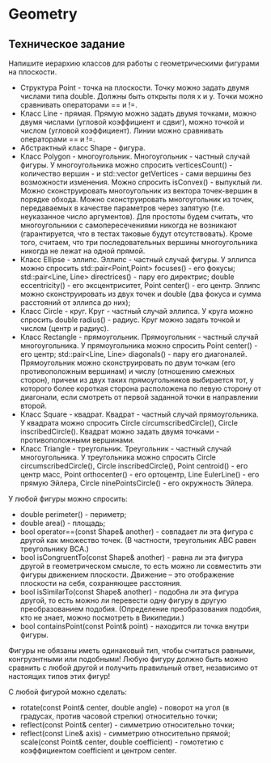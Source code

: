 # Geometry

## Техническое задание

Напишите иерархию классов для работы с геометрическими фигурами на плоскости.

- Структура Point - точка на плоскости. Точку можно задать двумя числами типа double. Должны быть открыты поля x и y. Точки можно сравнивать операторами == и !=.
- Класс Line - прямая. Прямую можно задать двумя точками, можно двумя числами (угловой коэффициент и сдвиг), можно точкой и числом (угловой коэффициент). Линии можно сравнивать операторами == и !=.
- Абстрактный класс Shape - фигура.
- Класс Polygon - многоугольник. Многоугольник - частный случай фигуры. У многоугольника можно спросить verticesCount() - количество вершин - и std::vector<Point> getVertices - сами вершины без возможности изменения. Можно спросить isConvex() - выпуклый ли. Можно сконструировать многоугольник из вектора точек-вершин в порядке обхода. Можно сконструировать многоугольник из точек, передаваемых в качестве параметров через запятую (т.е. неуказанное число аргументов). Для простоты будем считать, что многоугольники с самопересечениями никогда не возникают (гарантируется, что в тестах таковые будут отсутствовать). Кроме того, считаем, что три последовательных вершины многоугольника никогда не лежат на одной прямой.
- Класс Ellipse - эллипс. Эллипс - частный случай фигуры. У эллипса можно спросить std::pair<Point,Point> focuses() - его фокусы; std::pair<Line, Line> directrices() - пару его директрис; double eccentricity() - его эксцентриситет, Point center() - его центр. Эллипс можно сконструировать из двух точек и double (два фокуса и сумма расстояний от эллипса до них);
- Класс Circle - круг. Круг - частный случай эллипса. У круга можно спросить double radius() - радиус. Круг можно задать точкой и числом (центр и радиус).
- Класс Rectangle - прямоугольник. Прямоугольник - частный случай многоугольника. У прямоугольника можно спросить Point center() - его центр; std::pair<Line, Line> diagonals() - пару его диагоналей. Прямоугольник можно сконструировать по двум точкам (его противоположным вершинам) и числу (отношению смежных сторон), причем из двух таких прямоугольников выбирается тот, у которого более короткая сторона расположена по левую сторону от диагонали, если смотреть от первой заданной точки в направлении второй.
- Класс Square - квадрат. Квадрат - частный случай прямоугольника. У квадрата можно спросить Circle circumscribedCircle(), Circle inscribedCircle(). Квадрат можно задать двумя точками - противоположными вершинами.
- Класс Triangle - треугольник. Треугольник - частный случай многоугольника. У треугольника можно спросить Circle circumscribedCircle(), Circle inscribedCircle(), Point centroid() - его центр масс, Point orthocenter() - его ортоцентр, Line EulerLine() - его прямую Эйлера, Circle ninePointsCircle() - его окружность Эйлера.

У любой фигуры можно спросить:

- double perimeter() - периметр;
- double area() - площадь;
- bool operator==(const Shape& another) - совпадает ли эта фигура с другой как множество точек. (В частности, треугольник ABC равен треугольнику BCA.)
- bool isCongruentTo(const Shape& another) - равна ли эта фигура другой в геометрическом смысле, то есть можно ли совместить эти фигуры движением плоскости. Движение – это отображение плоскости на себя, сохраняющее расстояния.
- bool isSimilarTo(const Shape& another) - подобна ли эта фигура другой, то есть можно ли перевести одну фигуру в другую преобразованием подобия. (Определение преобразования подобия, кто не знает, можно посмотреть в Википедии.)
- bool containsPoint(const Point& point) - находится ли точка внутри фигуры.

Фигуры не обязаны иметь одинаковый тип, чтобы считаться равными, конгруэнтными или подобными! Любую фигуру должно быть можно сравнить с любой другой и получить правильный ответ, независимо от настоящих типов этих фигур!

С любой фигурой можно сделать:

- rotate(const Point& center, double angle) - поворот на угол (в градусах, против часовой стрелки) относительно точки;
- reflect(const Point& center) - симметрию относительно точки;
- reflect(const Line& axis) - симметрию относительно прямой;
scale(const Point& center, double coefficient) - гомотетию с коэффициентом coefficient и центром center.
